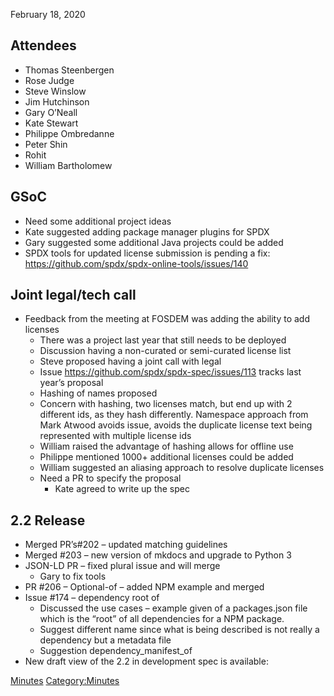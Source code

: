 February 18, 2020

## Attendees

  - Thomas Steenbergen
  - Rose Judge
  - Steve Winslow
  - Jim Hutchinson
  - Gary O’Neall
  - Kate Stewart
  - Philippe Ombredanne
  - Peter Shin
  - Rohit
  - William Bartholomew

## GSoC

  - Need some additional project ideas
  - Kate suggested adding package manager plugins for SPDX
  - Gary suggested some additional Java projects could be added
  - SPDX tools for updated license submission is pending a fix:
    <https://github.com/spdx/spdx-online-tools/issues/140>

## Joint legal/tech call

  - Feedback from the meeting at FOSDEM was adding the ability to add
    licenses
      - There was a project last year that still needs to be deployed
      - Discussion having a non-curated or semi-curated license list
      - Steve proposed having a joint call with legal
      - Issue <https://github.com/spdx/spdx-spec/issues/113> tracks last
        year’s proposal
      - Hashing of names proposed
      - Concern with hashing, two licenses match, but end up with 2
        different ids, as they hash differently. Namespace approach from
        Mark Atwood avoids issue, avoids the duplicate license text
        being represented with multiple license ids
      - William raised the advantage of hashing allows for offline use
      - Philippe mentioned 1000+ additional licenses could be added
      - William suggested an aliasing approach to resolve duplicate
        licenses
      - Need a PR to specify the proposal
          - Kate agreed to write up the spec

## 2.2 Release

  - Merged PR’s\#202 – updated matching guidelines
  - Merged \#203 – new version of mkdocs and upgrade to Python 3
  - JSON-LD PR – fixed plural issue and will merge
      - Gary to fix tools
  - PR \#206 – Optional-of – added NPM example and merged
  - Issue \#174 – dependency root of
      - Discussed the use cases – example given of a packages.json file
        which is the “root” of all dependencies for a NPM package.
      - Suggest different name since what is being described is not
        really a dependency but a metadata file
      - Suggestion dependency\_manifest\_of
  - New draft view of the 2.2 in development spec is available:

[Minutes](Category:Technical "wikilink")
[Category:Minutes](Category:Minutes "wikilink")

